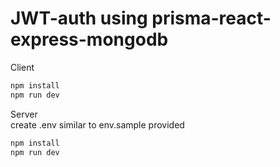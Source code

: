 # JWT-auth using prisma-react-express-mongodb

Client
```sh
npm install
npm run dev
```

Server</br>
create .env similar to env.sample provided

```sh
npm install
npm run dev
```
